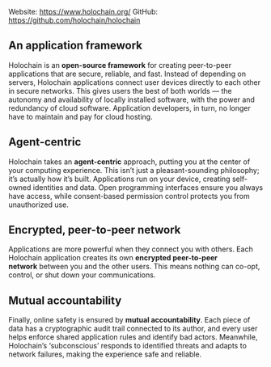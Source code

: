 Website: https://www.holochain.org/
GitHub: https://github.com/holochain/holochain

## An application framework

Holochain is an **open-source framework** for creating peer-to-peer applications that are secure, reliable, and fast. Instead of depending on servers, Holochain applications connect user devices directly to each other in secure networks. This gives users the best of both worlds — the autonomy and availability of locally installed software, with the power and redundancy of cloud software. Application developers, in turn, no longer have to maintain and pay for cloud hosting.

## Agent-centric

Holochain takes an **agent-centric** approach, putting you at the center of your computing experience. This isn’t just a pleasant-sounding philosophy; it’s actually how it’s built. Applications run on your device, creating self-owned identities and data. Open programming interfaces ensure you always have access, while consent-based permission control protects you from unauthorized use.

## Encrypted, peer-to-peer network

Applications are more powerful when they connect you with others. Each Holochain application creates its own **encrypted peer-to-peer network** between you and the other users. This means nothing can co-opt, control, or shut down your communications.

## Mutual accountability

Finally, online safety is ensured by **mutual accountability**. Each piece of data has a cryptographic audit trail connected to its author, and every user helps enforce shared application rules and identify bad actors. Meanwhile, Holochain’s ‘subconscious’ responds to identified threats and adapts to network failures, making the experience safe and reliable.